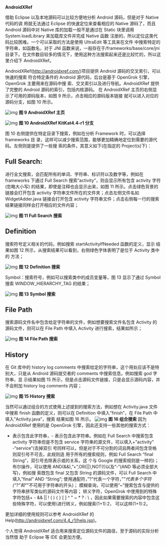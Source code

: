 **AndroidXRef**

借助 Eclipse 以及本地源码可以比较方便地分析 Android 源码，但是对于 Native 代码的调
用就无法通过 Eclipse 的快速定位来查看相应的 Native 源码了，而且 Android 源码中对 Native
库的加载一般不是通过在 Static 块里调用 System.loadLibrary 来加载库文件并完成 Native 函数
注册的，所以定位这类代码比较困难。一个可以采取的方法是使用 UltraEdit 等工具来在文件
中搜索特定的字符串，如函数名，对于 JNI 函数来说，一般存在于/frameworks/base/core/jni
目录下。在文件数目较多的情况下，使用这种方法搜索起来还是比较忙的，所以这里介绍下
AndroidXRef。

AndroidXRef(http://androidxref.com/)项目提供 Android 源码的交叉索引，可以快速的搜索
符合特定条件的 Android 源代码，后台是基于 OpenGrok 引擎，OpenGrok 主要用来在源码中搜
索、交叉索引以及进行导航。AndroidXRef 提供了完整的 Android 源码的索引，包括内核源码。
在 AndroidXRef 主页的右侧显示了可用的源码版本，如图 9 所示，点击相应的源码版本链接
就可以进入对应的源码分支，如图 10 所示。 

![img](http://bbs.pediy.com/upload/attach/201401/444052_e0d19hz9loyxalq.png)
**图 9 AndroidXRef 主页**

![img](http://bbs.pediy.com/upload/attach/201401/444052_cj3nakkbpipmpa7.png)
**图 10 AndroidXRef KitKat4.4-r1 分支**

图 10 右侧提供在特定目录下搜索，例如在分析 Framework 时，可以选择 frameworks 目
录，这样可以减少搜索范围，能够更加精确地定位到需要的源代码。左侧则是提供了一些搜
索的条件，其意义如下(在指定的 Project(s)下)：

## Full Search:

进行全文搜索，会匹配所有的单词、字符串、标识符以及数字等，例如在
frameworks 下通过 Full Search 搜索”activity”，则会显示所有包含 activity 字符(忽略大小写)
的结果，即使是注释也会显示出来，如图 11 所示。点击绿色背景的链接会打开包含
activity 字符串文件所在的文件夹；点击左侧文件名如 WidgetAdder.java 链接会打开包含
activity 字符串文件；点击右侧每一行的搜索结果链接同样会打开相应的文件内容；

![img](http://bbs.pediy.com/upload/attach/201401/444052_lyr23rxju0zl88o.png)
**图 11 Full Search 搜索**

## Definition

搜索符号定义相关的代码，例如搜索 startActivityIfNeeded 函数的定义，显示
结果如图 12 所示，从搜索结果可以看到，右侧绿色字体表明了是位于 Activity 类中的 
方法；

![img](http://bbs.pediy.com/upload/attach/201401/444052_itx2cfb2a8ah7kv.png)
**图 12 Definition 搜索**


Symbol：搜索符号，例如可以搜索类中的成员变量等，图 13 显示了通过 Symbol 搜索
WINDOW_HIERARCHY_TAG 的结果；

![img](http://bbs.pediy.com/upload/attach/201401/444052_r3yvhis054mradm.png)
**图 13 Symbol 搜索**

## File Path

搜索源码文件名中包含给定字符串的文件，例如想要搜索文件名包含 Activity
的源码文件，则可以在 File Path 中填入 Activity 进行搜索，结果如所示；

![img](http://bbs.pediy.com/upload/attach/201401/444052_0xtmpigma5rrzu1.png)
**图 14 File Path 搜索**

## History

在 Git 库中的 history log comments 中搜索给定的字符串，这个用处应该不是特
别大，只是从 Android 源码提交者的 comments 中搜索信息。例如搜索 god 字符串，显
示结果如图 15 所示，但是点击源码文件链接，只是会显示源码内容，并不会附加 history
log comments 内容；

![img](http://bbs.pediy.com/upload/attach/201401/444052_m7h1xuz3b0k5jhv.png)
**图 15 History 搜索**

当然可以通过组合的方式使用上述提到的搜索方法，例如想在 Activity.java 文件中搜索
finish 函数的定义，则可以在 Definition 中填入”finish”，在 File Path 中填入”Activity.java”，搜索
结果如图 16 所示。
![img](http://bbs.pediy.com/upload/attach/201401/444052_e9btxeqy5kefyai.png)
**图 16 组合搜索**
因为 AndroidXRef 使用的是 OpenGrok 引擎，因此还支持一些其他的搜索方式：
+ 表示包含此字符串，- 表示包含此字符串。例如在 Full Search 中搜索包含 activity
  字符串但是不包含 service 字符串的源文件，可以填入+”activity” -“service”(去掉双引
  号同样可以，但是对于不可分割的词且两者间包含空格则双引号不可去，此规则适
  用于所有的搜索规则，例如 Full Search “final String”，双引号去除表示或的关系，这
  个与 Google 的搜索规则是一样的)；
  布尔操作，可以使用 AND(&&),”+”,OR(||),NOT(!)以及”-”(AND 等必须全部大写)，例如搜
  索既包含 final 又包含 String 的源码文件，可以 Full Search 中填入”final” AND “String”;
  使用通配符，”?”代表一个字符，”*”代表多个字符(“?”和”*”不可用于字符串的开头)；
  模糊查询，可以使用”~”搜索包含与提供的字符串拼写类似的源码文件等内容；
  转义字符，OpenGrok 中使用到的特殊字符包括+ - && || ! ( ) { } [ ] ^ " ~ * ? : \ ，因此如果需要搜索的内容中包含这些特殊字符，可以使用\进行转义，例如搜索(1+1):2，
  可以这样\(1\+1\)\:2。


更加详细的使用规则可以参考 AndroidXRef 的 Help(http://androidxref.com/4.4_r1/help.jsp)。

个人觉得 AndroidXRef 适合用来搜索定位源码文件的路径，至于源码的实际分析当然借
助于 Eclipse 等 IDE 会更加方便。
